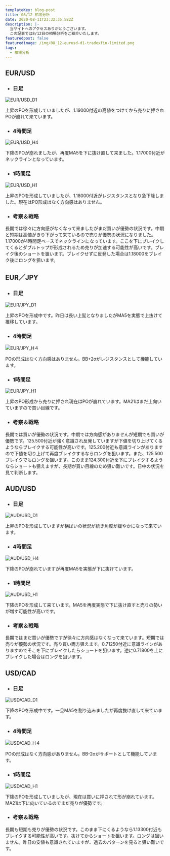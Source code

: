 ```yaml
---
templateKey: blog-post
title: 08/12 相場分析
date: 2020-08-11T23:32:35.582Z
description: |-
  当サイトへのアクセスありがとうございます。
  この記事では8/12日の相場分析をご紹介いたします。
featuredpost: false
featuredimage: /img/08_12-eurusd-d1-tradexfin-limited.png
tags:
  - 相場分析
---
```

## EUR/USD

* ### 日足

![EUR/USD_D1](/img/08_12-eurusd-d1-tradexfin-limited.png)

上昇のPOを形成していましたが、1.19000付近の高値をつけてから売りに押されPOが崩れて来ています。

* ### 4時間足

![EUR/USD_H4](/img/08_12-usdcad-h4-tradexfin-limited.png)

下降のPOが崩れましたが、再度MA5を下に抜け直して来ました。1.17000付近がネックラインとなっています。

* ### 1時間足

![EUR/USD_H1](/img/08_12-eurusd-h1-tradexfin-limited.png)

上昇のPOを形成していましたが、1.18000付近がレジスタンスとなり急下降しました。現在はPO形成はなく方向感はありません。

* ### 考察＆戦略

長期では徐々に方向感がなくなって来ましたがまだ買いが優勢の状況です。中期と短期は高値がきり下がって来ているので売りが優勢の状況になりました。1.17000が4時間足ベースでネックラインになっています。ここを下にブレイクしてくるとダブルトップが形成されるため売りが加速する可能性が高いです。ブレイク後のショートを狙います。ブレイクせずに反発した場合は1.18000をブレイク後にロングを狙います。

## EUR／JPY

* ### 日足

![EUR/JPY_D1](/img/08_12-eurjpy-d1-tradexfin-limited.png)

上昇のPOを形成中です。昨日は長い上髭となりましたがMA5を実態で上抜けて推移しています。

* ### 4時間足

![EUR/JPY_H４](/img/08_12-eurjpy-h4-tradexfin-limited.png)

POの形成はなく方向感はありません。BB+2σがレジスタンスとして機能しています。

* ### 1時間足

![EUR/JPY_H1](/img/08_12-eurjpy-h1-tradexfin-limited.png)

上昇のPO形成から売りに押され現在はPOが崩れています。MA21はまだ上向いていますので買い目線です。

* ### 考察＆戦略

長期では買いが優勢の状況です。中期では方向感がありませんが短期でも買いが優勢です。125.500付近が強く意識され反発していますが下値を切り上げてくるようならブレイクする可能性が高いです。125.200付近も意識ラインがありますので下値を切り上げて再度ブレイクするならロングを狙います。また、125.500ブレイクでもロングを狙います。このまま124.300付近を下にブレイクするようならショートも狙えますが、長期が買い目線のため狙い難いです。日中の状況を見て判断します。

## AUD/USD

* ### 日足

![AUD/USD_D1](/img/08_12-audusd-d1-tradexfin-limited.png)

上昇のPOを形成していますが横ばいの状況が続き角度が緩やかになって来ています。

* ### 4時間足

![AUD/USD_H4](/img/08_12-audusd-h4-tradexfin-limited.png)

下降のPOが崩れていますが再度MA5を実態が下に抜けています。

* ### 1時間足

![AUD/USD_H1](/img/08_12-audusd-h1-tradexfin-limited.png)

下降のPOを形成して来ています。MA5を再度実態で下に抜け直すと売りの勢いが増す可能性が高いです。

* ### 考察＆戦略

長期ではまだ買いが優勢ですが徐々に方向感はなくなって来ています。短期では売りが優勢の状況です。売り買い両方狙えます。0.71250付近に意識ラインがありますのでそこを下にブレイクしたらショートを狙います。逆に0.71800を上にブレイクした場合はロングを狙います。

## USD/CAD

* ### 日足

![USD/CAD_D1](/img/08_12-usdcad-d1-tradexfin-limited.png)

下降のPOを形成中です。一旦MA5を割り込みましたが再度抜け直して来ています。

* ### 4時間足

![USD/CAD_H４](/img/08_12-usdcad-h4-tradexfin-limited.png)

POの形成はなく方向感がありません。BB-2σがサポートとして機能しています。

* ### 1時間足

![USD/CAD_H1](/img/08_12-usdcad-h1-tradexfin-limited.png)

下降のPOを形成していましたが、現在は買いに押されて形が崩れています。MA21は下に向いているのでまだ売りが優勢です。

* ### 考察＆戦略

長期も短期も売りが優勢の状況です。このまま下にくるようなら1.13300付近もブレイクする可能性が高いです。抜けてからショートを狙います。ロングは狙いません。昨日の安値も意識されていますが、過去のパターンを見ると狙い難いです。
